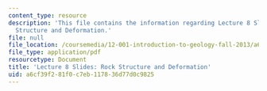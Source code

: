 ```yaml
---
content_type: resource
description: 'This file contains the information regarding Lecture 8 Slides: Rock
  Structure and Deformation.'
file: null
file_location: /coursemedia/12-001-introduction-to-geology-fall-2013/a6cf39f281f0c7eb117836d77d0c9825_MIT12_001F13_Lec8Slides.pdf
file_type: application/pdf
resourcetype: Document
title: 'Lecture 8 Slides: Rock Structure and Deformation'
uid: a6cf39f2-81f0-c7eb-1178-36d77d0c9825
---
```

